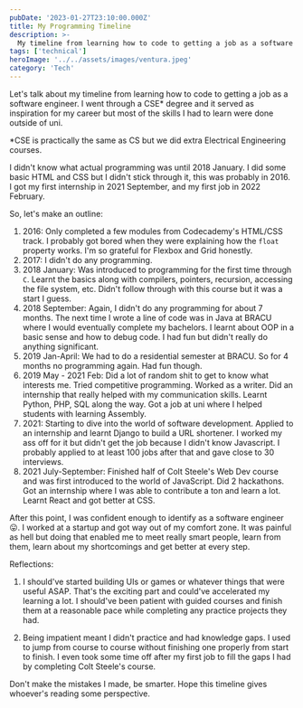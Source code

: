 ```yaml
---
pubDate: '2023-01-27T23:10:00.000Z'
title: My Programming Timeline
description: >-
  My timeline from learning how to code to getting a job as a software engineer.
tags: ['technical']
heroImage: '../../assets/images/ventura.jpeg'
category: 'Tech'
---
```


Let's talk about my timeline from learning how to code to getting a job as a software engineer. I went through a CSE\* degree and it served as inspiration for my career but most of the skills I had to learn were done outside of uni.

\*CSE is practically the same as CS but we did extra Electrical Engineering courses.

I didn't know what actual programming was until 2018 January. I did some basic HTML and CSS but I didn't stick through it, this was probably in 2016. I got my first internship in 2021 September, and my first job in 2022 February.

So, let's make an outline:

1. 2016: Only completed a few modules from Codecademy's HTML/CSS track. I probably got bored when they were explaining how the `float` property works. I'm so grateful for Flexbox and Grid honestly.
2. 2017: I didn't do any programming.
3. 2018 January: Was introduced to programming for the first time through `C`. Learnt the basics along with compilers, pointers, recursion, accessing the file system, etc. Didn't follow through with this course but it was a start I guess.
4. 2018 September: Again, I didn't do any programming for about 7 months. The next time I wrote a line of code was in Java at BRACU where I would eventually complete my bachelors. I learnt about OOP in a basic sense and how to debug code. I had fun but didn't really do anything significant.
5. 2019 Jan-April: We had to do a residential semester at BRACU. So for 4 months no programming again. Had fun though.
6. 2019 May - 2021 Feb: Did a lot of random shit to get to know what interests me. Tried competitive programming. Worked as a writer. Did an internship that really helped with my communication skills. Learnt Python, PHP, SQL along the way. Got a job at uni where I helped students with learning Assembly.
7. 2021: Starting to dive into the world of software development. Applied to an internship and learnt Django to build a URL shortener. I worked my ass off for it but didn't get the job because I didn't know Javascript. I probably applied to at least 100 jobs after that and gave close to 30 interviews.
8. 2021 July-September: Finished half of Colt Steele's Web Dev course and was first introduced to the world of JavaScript. Did 2 hackathons. Got an internship where I was able to contribute a ton and learn a lot. Learnt React and got better at CSS.

After this point, I was confident enough to identify as a software engineer 😛. I worked at a startup and got way out of my comfort zone. It was painful as hell but doing that enabled me to meet really smart people, learn from them, learn about my shortcomings and get better at every step.

Reflections:

1. I should've started building UIs or games or whatever things that were useful ASAP. That's the exciting part and could've accelerated my learning a lot. I should've been patient with guided courses and finish them at a reasonable pace while completing any practice projects they had.

2. Being impatient meant I didn't practice and had knowledge gaps. I used to jump from course to course without finishing one properly from start to finish. I even took some time off after my first job to fill the gaps I had by completing Colt Steele's course.

Don't make the mistakes I made, be smarter. Hope this timeline gives whoever's reading some perspective.
